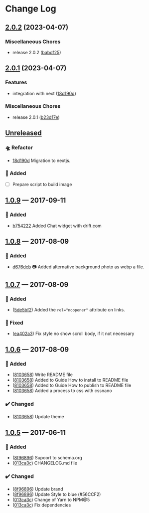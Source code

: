# Change Log

## [2.0.2](https://github.com/JonDotsoy/JonDotsoy-www/compare/v2.0.1...v2.0.2) (2023-04-07)


### Miscellaneous Chores

* release 2.0.2 ([babdf25](https://github.com/JonDotsoy/JonDotsoy-www/commit/babdf25307a4b11b5ce7f1b03e76ef4404624f67))

## [2.0.1](https://github.com/JonDotsoy/JonDotsoy-www/compare/v1.0.8...v2.0.1) (2023-04-07)


### Features

* integration with next ([18d190d](https://github.com/JonDotsoy/JonDotsoy-www/commit/18d190d8ae73b9ec782991ca40598449a04039d8))


### Miscellaneous Chores

* release 2.0.1 ([b23d17e](https://github.com/JonDotsoy/JonDotsoy-www/commit/b23d17e07f791787eb8bd5d937d40d18e6a0aa7d))

## [Unreleased][]
### 🛸 Refactor
- [18d190d][] Migration to nextjs.

### 🚀 Added
- [ ] Prepare script to build image

## [1.0.9][] — 2017-09-11
### 🚀 Added
- [b754222][] Added Chat widget with drift.com


## [1.0.8][] — 2017-08-09
### 🚀 Added
- [d676dcb][] 📷 Added alternative background photo as webp a file.


## [1.0.7][] — 2017-08-09
### 🚀 Added
- ([5de5bf2][]) Added the `rel="noopener"` attribute on links.

### 🔧 Fixed
- ([ea402a3][]) Fix style no show scroll body, if it not necessary


## [1.0.6][] — 2017-08-09
### 🚀 Added
- ([8103658][]) Write README file
- ([8103658][]) Added to Guide How to install to README file
- ([8103658][]) Added to Guide How to publish to README file
- ([8103658][]) Added a process to css with cssnano

### ✔️ Changed
- ([8103658][]) Update theme


## [1.0.5][] — 2017-06-11
### 🚀 Added
- ([8f96896][]) Supoort to schema.org
- ([013ca3c][]) CHANGELOG.md file

### ✔️ Changed
- ([8f96896][]) Update brand
- ([8f96896][]) Update Style to blue (#56CCF2)
- ([013ca3c][]) Change of Yarn to NPM@5
- ([013ca3c][]) Fix dependencies

[18d190d]: https://github.com/JonDotsoy/jondosoy-www/commit/18d190d
[013ca3c]: https://github.com/JonDotsoy/jondosoy-www/commit/013ca3c
[8f96896]: https://github.com/JonDotsoy/jondosoy-www/commit/8f96896
[8103658]: https://github.com/JonDotsoy/jondosoy-www/commit/8103658
[5de5bf2]: https://github.com/JonDotsoy/jondosoy-www/commit/5de5bf2
[ea402a3]: https://github.com/JonDotsoy/jondosoy-www/commit/ea402a3
[d676dcb]: https://github.com/JonDotsoy/jondosoy-www/commit/d676dcb
[b754222]: https://github.com/JonDotsoy/jondosoy-www/commit/b754222
[1.0.5]: https://github.com/JonDotsoy/JonDotsoy-www/compare/57e2902...v1.0.5
[1.0.6]: https://github.com/JonDotsoy/JonDotsoy-www/compare/v1.0.5...v1.0.6
[1.0.7]: https://github.com/JonDotsoy/JonDotsoy-www/compare/v1.0.6...v1.0.7
[1.0.8]: https://github.com/JonDotsoy/JonDotsoy-www/compare/v1.0.6...v1.0.8
[1.0.9]: https://github.com/JonDotsoy/JonDotsoy-www/compare/v1.0.8...v1.0.9
[Unreleased]: https://github.com/JonDotsoy/JonDotsoy-www/compare/v1.0.9...HEAD
